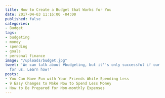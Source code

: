 ```yaml
---
title: How to Create a Budget that Works for You
date: 2017-04-03 11:16:00 -04:00
published: false
categories:
- Budget
tags:
- budgeting
- money
- spending
- goals
- personal finance
image: "/uploads/budget.jpg"
tweet: 'We can talk about #budgeting, but it''s only successful if our budget works
  for us. Learn how!'
posts:
- You Can Have Fun with Your Friends While Spending Less
- 9 Easy Changes to Make Now to Spend Less Money
- How to Be Prepared for Non-monthly Expenses
---
```


